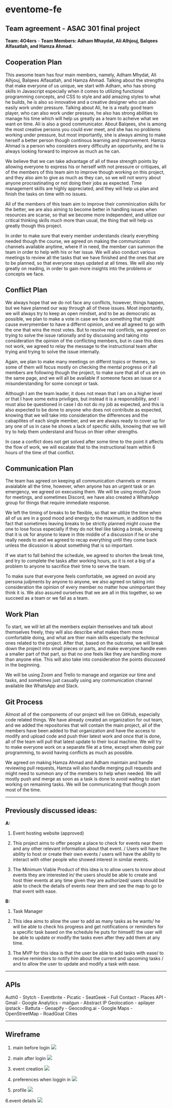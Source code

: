 # eventome-fe

## Team agreement - ASAC 301 final project

**Team: 4O4ers** - **Team Members: Adham Mhaydat, Ali Alhjouj, Balqees Alfasatlah, and Hamza Ahmad.**

## Cooperation Plan

This awsome team has four main members, namely, Adham Mhydat, Ali Alhjouj, Balqees Alfasatlah, and Hamza Ahmad. Talking about the strengths that make everyone of us unique, we start with Adham, who has strong skills in Javascript especially when it comes to utilizing functional programming concepts, and CSS to style and add amazing styles to what he builds, he is also so innovative and a creative designer who can also easily work under pressure. Talking about Ali, he is a really good team player, who can also work under pressure, he also has strong abilities to manage his time which will help us greatly as a team to acheive what we want on time. Ali is also a good communicator. About Balqees, she is among the most creative persons you could ever meet, and she has no problems working under pressure, but most importantly, she is always aiming to make herself a better person though continous learning and improvement. Hamza Ahmad is a person who considers every difficulty an opportunity, and he is always looking forward to improve as much as he can.

We believe that we can take advantage of all of these strength points by allowing everyone to express his or herself with not pressure or critiques, all of the members of this team aim to improve though working on this project, and they also aim to give as much as they can, so we will not worry about anyone procrastinating or not doing their jobs as expected. Time management skills are highly appreciated, and they will help us plan and finish the tasks on time with no issues.

All of the members of this team aim to improve their comminication skills for the better, we are also aiming to become better in handling issues when resources are scarse, so that we become more independent, and utilize our critical thinking skills much more than usual, the thing that will help us greatly though this project.

In order to make sure that every member understands clearly everything needed though the course, we agreed on making the communicaton channels available anytime, where if in need, the member can summon the team in order to help with his or her issue. We will also conduct various meetings to review all the tasks that we have finished and the ones that are to be planned, so that everyone stays updated at all times. We will also rely greatly on reading, in order to gain more insights into the problems or concepts we face.

## Conflict Plan

We always hope that we do not face any conflicts, however, things happen, but we have planned our way through all of these issues. Most importantly, we will always try to keep an open mindset, and to be as democratic as possible, we plan to make a vote in case we face something that might cause everymember to have a differnt opinion, and we all agreed to go with the one that wins the most votes. But to resolve real conflicts, we agreed on trying to solve the issue rationally and by discussing and taking into consideration the opinion of the conflicting members, but in case this does not work, we agreed to relay the message to the instructional team after trying and trying to solve the issue internally.

Again, we plan to make many meetings on differnt topics or themes, so some of them will focus mostly on checking the mental progress or if all members are following though the project, to make sure that all of us are on the same page, and we will all be available if someone faces an issue or a misunderstanding for some concept or task.

Although I am the team leader, it does not mean that I am on a higher level or that I have some extra priviliges, but instead it is a responsibility, and I must also be questioned in case I do not do my job as expected, and this is also expected to be done to anyone who does not contribute as expected, knowing that we will take into consideration the differences and the cabapilites of each single member, and we are always ready to cover up for any one of us in case he shows a lack of specific skills, knowing that we will try to help them understand and focus on thier other strengths.

In case a conflict does not get solved after some time to the point it affects the flow of work, we will escalate that to the instructional team within 6 hours of the time of that conflict.

## Communication Plan

The team has agreed on keeping all communication channels or means avaialable all the time, however, when anyone has an urgent task or an emergency, we agreed on execusing them. We will be using mostly Zoom for meetings, and sometimes Discord, we have also created a WhatsApp group for things that require immediate response.

We left the timing of breaks to be flexible, so that we utilize the time when all of us are in a good mood and energy to the maximum, in addition to the fact that sometimes leaving breaks to be strictly planned might couse the one to lose focus especially if they do not feel like taking a break, knowing that it is ok for anyone to leave in thte middle of a discussion if he or she really needs to and we agreed to recap everything until they come back unless the dicussion is about something that is so important.

If we start to fall behind the schedule, we agreed to shorten the break time, and try to complete the tasks after working hours, so it is not a big of a problem to anyone to sacrifice their time to serve the team.

To make sure that everyone feels comfortable, we agreed on avoid any persona judjments by anyone to anyone, we also agreed on taking into consideration the opinion of every member no matter how unimportant they think it is. We also assured ourselves that we are all in this together, so we succeed as a team or we fail as a team.

## Work Plan

To start, we will let all the members explain themselves and talk about themselves freely, they will also describe what makes them more comfortable doing, and what are thier main skills especially the technical ones related to the project. After that, based on the outcome, we will break down the project into small pieces or parts, and make everyone handle even a smaller part of that part, so that no one feels like they are handling more than anyone else. This will also take into consideration the points discussed in the beginning.

We will be using Zoom and Trello to manage and organize our time and tasks, and sometimes just casually using any communication channel available like WhatsApp and Slack.

## Git Process

Almost all of the components of our project will live on GitHub, especially code related things. We have already created an organization for out team, and we added the repositories that will contain the main project, all of the members have been added to that organization and have the access to modify and upload code and push thier latest work and once that is done, all of the team will pull that latest update to their local machine. We will try to make everyone work on a separate file at a time, except when doing pair programming, to avoid having conflicts as much as possible.

We agreed on making Hamza Ahmad and Adham maintain and handle reviewing pull requests, Hamza will also handle merging pull requests and might need to summon any of the members to help when needed. We will mostly push and merge as soon as a task is done to avoid waiting to start working on remaining tasks. We will be communicating that though zoom most of the time.

---

## Previously discussed ideas:

**A:**

1. Event hosting website (approved)

2. This project aims to offer people a place to check for events near them and any other relevant information about that event. / Users will have the ability to host or create their own events / users will have the ability to interact with other people who showed interest in similar events.

3. The Minimum Viable Product of this idea is to allow users to know about events they are interested in/ the users should be able to create and host thier events at any time given they are authorized/ users should be able to check the details of events near them and see the map to go to that event with ease.

**B:**

1. Task Manager

2. This idea aims to allow the user to add as many tasks as he wants/ he will be able to check his progress and get notifications or reminders for a specific task based on the schedule he puts for himself/ the user will be able to update or modify the tasks even after they add them at any time.

3. The MVP for this idea is that the user be able to add tasks with ease/ to receive reminders to notify him about the current and upcoming tasks / and to allow the user to update and modify a task with ease.

---

## APIs

Auth0 - Stytch - Eventbrite - Picatic - SeatGeek - Full Contact - Places API - Gmail - Google Analytics - mailgun - Abstract IP Geolocation - apilayer ipstack - Battuta - Geoapify - Geocoding.ai - Google Maps - OpenStreetMap - RoadGoat Cities

---

## Wireframe

1. main before login
![](./src/wireframe/download.png)

2. main after login
![](./src/wireframe/main.jpg)

3. event creation 
![](./src/wireframe/create.jpg)

4. preferences when loggin in
![](./src/wireframe/preferences.jpg)

5. profile
![](./src/wireframe/profile.jpg)

6.event details
![](./src/wireframe/event.jpg)